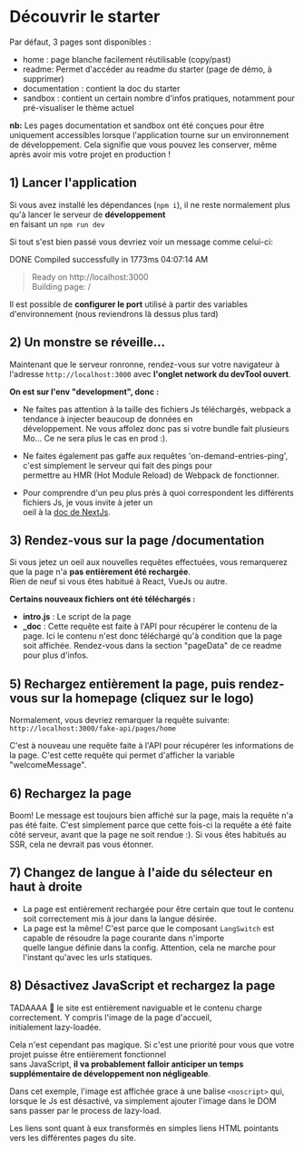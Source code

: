 # Découvrir le starter  
  
Par défaut, 3 pages sont disponibles :  
- home : page blanche facilement réutilisable (copy/past) 
- readme: Permet d'accéder au readme du starter (page de démo, à supprimer)
- documentation : contient la doc du starter
- sandbox : contient un certain nombre d'infos pratiques, notamment pour pré-visualiser le thème actuel

**nb:** Les pages documentation et sandbox ont été conçues pour être uniquement accessibles lorsque l'application tourne sur un environnement de développement. Cela signifie que vous pouvez les conserver, même après avoir mis votre projet en production !
  
  
## 1) Lancer l'application  
  
Si vous avez installé les dépendances (`npm i`), il ne reste normalement plus qu'à lancer le serveur de **développement**  
en faisant un `npm run dev`  
  
Si tout s'est bien passé vous devriez voir un message comme celui-ci:  
  
 DONE Compiled successfully in 1773ms  04:07:14 AM  
 > Ready on http://localhost:3000  
 > Building page: /  
 
 
Il est possible de **configurer le port** utilisé à partir des variables d'environnement (nous reviendrons là dessus plus tard)
  
## 2) Un monstre se réveille...  
  
Maintenant que le serveur ronronne, rendez-vous sur votre navigateur à l'adresse `http://localhost:3000` avec **l'onglet network du devTool ouvert**.  
  
**On est sur l'env "development", donc :**  
  
- Ne faites pas attention à la taille des fichiers Js téléchargés, webpack a tendance à injecter beaucoup de données en   
développement. Ne vous affolez donc pas si votre bundle fait plusieurs Mo... Ce ne sera plus le cas en prod :).  
  
- Ne faites également pas gaffe aux requêtes 'on-demand-entries-ping', c'est simplement le serveur qui fait des pings pour   
permettre au HMR (Hot Module Reload) de Webpack de fonctionner.  
  
- Pour comprendre d'un peu plus près à quoi correspondent les différents fichiers Js, je vous invite à jeter un  
oeil à la [doc de NextJs](https://nextjs.org/docs/).  
  
## 3) Rendez-vous sur la page /documentation
  
Si vous jetez un oeil aux nouvelles requêtes effectuées, vous remarquerez que la page n'a **pas entièrement été rechargée**.   
Rien de neuf si vous êtes habitué à React, VueJs ou autre.  
  
**Certains nouveaux fichiers ont été téléchargés :**  
  
- **intro.js** : Le script de la page  
- **_doc** : Cette requête est faite à l'API pour récupérer le contenu de la page. Ici le contenu n'est donc téléchargé qu'à condition que la page soit affichée. Rendez-vous dans la section "pageData" de ce readme pour plus d'infos. 
  
## 5) Rechargez entièrement la page, puis rendez-vous sur la homepage (cliquez sur le logo)  
  
Normalement, vous devriez remarquer la requête suivante: `http://localhost:3000/fake-api/pages/home`  
  
C'est à nouveau une requête faite à l'API pour récupérer les informations de la page. C'est cette requête qui permet d'afficher la variable "welcomeMessage".  
  
## 6) Rechargez la page  
  
Boom! Le message est toujours bien affiché sur la page, mais la requête n'a pas été faite. C'est simplement parce que cette fois-ci la requête a été faite côté serveur, avant que la page ne soit rendue :).  Si vous êtes habitués  au SSR, cela ne devrait pas vous étonner.
  
## 7) Changez de langue à l'aide du sélecteur en haut à droite  
  
- La page est entièrement rechargée pour être certain que tout le contenu soit correctement mis à jour dans la langue désirée.   
- La page est la même! C'est parce que le composant `LangSwitch` est capable de résoudre la page courante dans n'importe  
quelle langue définie dans la config. Attention, cela ne marche pour l'instant qu'avec les urls statiques.
  
  
## 8) Désactivez JavaScript et rechargez la page  
  
TADAAAA 🎉 le site est entièrement naviguable et le contenu charge correctement. Y compris l'image de la page d'accueil,  
initialement lazy-loadée.  
  
Cela n'est cependant pas magique. Si c'est une priorité pour vous que votre projet puisse être entièrement fonctionnel  
sans JavaScript, **il va probablement falloir anticiper un temps supplémentaire de développement non négligeable**.   
  
Dans cet exemple, l'image est affichée grace à une balise `<noscript>` qui, lorsque le Js est désactivé, va simplement ajouter l'image dans le DOM sans passer par le process de lazy-load.  
  
Les liens sont quant à eux transformés en simples liens HTML pointants vers les différentes pages du site.  